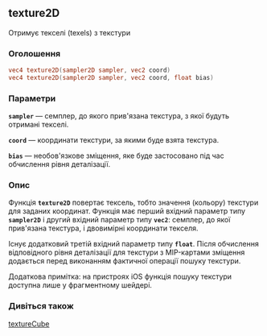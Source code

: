 ## texture2D
Отримує текселі (texels) з текстури

### Оголошення
```glsl
vec4 texture2D(sampler2D sampler, vec2 coord)  
vec4 texture2D(sampler2D sampler, vec2 coord, float bias)
```

### Параметри
**```sampler```** — семплер, до якого прив'язана текстура, з якої будуть отримані текселі.

**```coord```** — координати текстури, за якими буде взята текстура.

**```bias```** — необов'язкове зміщення, яке буде застосовано під час обчислення рівня деталізації.

### Опис
Функція **`texture2D`** повертає тексель, тобто значення (кольору) текстури для заданих координат. Функція має перший вхідний параметр типу **`sampler2D`** і другий вхідний параметр типу **`vec2`**: семплер, до якої прив'язана текстура, і двовимірні координати текселя.

Існує додатковий третій вхідний параметр типу **`float`**. Після обчислення відповідного рівня деталізації для текстури з MIP-картами зміщення додається перед виконанням фактичної операції пошуку текстури.

Додаткова примітка: на пристроях iOS функція пошуку текстури доступна лише у фрагментному шейдері.

### Дивіться також
[textureCube](/glossary/?lan=ua&search=textureCube)
